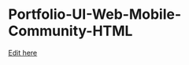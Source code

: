 # Portfolio-UI-Web-Mobile-Community-HTML

[Edit here](https://diy-pwa.dev/~/gh/LaurenKuiv/LaurenKuiv.github.io)
